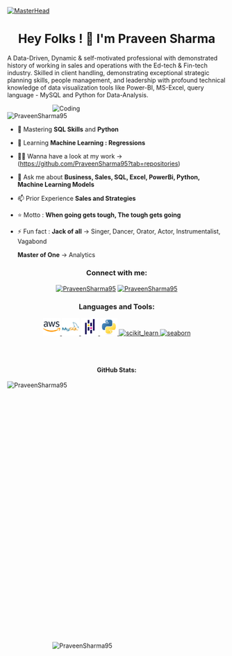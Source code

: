 [![MasterHead](https://www.omadahealth.com/hubfs/QuantifyingBehavior_Header_Animate_080818-1.gif)](https://PS.io)
<h1 align="center">Hey Folks ! 👋 I'm Praveen Sharma</h1>
A Data-Driven, Dynamic & self-motivated professional with demonstrated history of working in sales and operations with the Ed-tech & Fin-tech industry. Skilled in client handling, demonstrating exceptional strategic planning skills, people management, and leadership with profound technical knowledge of data visualization tools like Power-BI, MS-Excel, query language - MySQL and Python for Data-Analysis.


<img align="right" alt="Coding" width="400" src="https://blog.imarticus.org/wp-content/uploads/2019/05/daonline.gif"> </p>


<p align="left"> <img src="https://komarev.com/ghpvc/?username=PraveenSharma95&label=Profile%20views&color=0e75b6&style=flat" alt="PraveenSharma95" /> </p>


- 🔭 Mastering **SQL Skills** and **Python**  

- 🌱 Learning **Machine Learning : Regressions**
  
- 👨‍💻 Wanna have a look at my work -> (https://github.com/PraveenSharma95?tab=repositories)
  
- 💬 Ask me about **Business, Sales, SQL, Excel, PowerBi, Python, Machine Learning Models**
  
- 📫 Prior Experience **Sales and Strategies**
  
- ⭐ Motto : **When going gets tough, The tough gets going**
  
- ⚡ Fun fact : **Jack of all** -> Singer, Dancer, Orator, Actor, Instrumentalist, Vagabond </p>
                **Master of One** -> Analytics

<h3 align="Center">Connect with me:</h3>
<p align="center">
<a href="https://www.linkedin.com/in/praveen-sharma-092985135/" target="blank"><img align="center" src="https://raw.githubusercontent.com/rahuldkjain/github-profile-readme-generator/master/src/images/icons/Social/linked-in-alt.svg" alt="PraveenSharma95" height="30" width="40" /></a>
<a href="https://www.hackerrank.com/praveen_sharma12?hr_r=1" target="blank"><img align="center" src="https://raw.githubusercontent.com/rahuldkjain/github-profile-readme-generator/master/src/images/icons/Social/hackerrank.svg" alt="PraveenSharma95" height="30" width="40" /></a>
  
<h3 align="center">Languages and Tools:</h3>
<p align="center"> <a href="https://aws.amazon.com" target="_blank" rel="noreferrer"> 
<img src="https://raw.githubusercontent.com/devicons/devicon/master/icons/amazonwebservices/amazonwebservices-original-wordmark.svg" alt="aws" width="40" height="40"/> </a> <a href="https://www.mysql.com/" target="_blank" rel="noreferrer"> 
<img src="https://raw.githubusercontent.com/devicons/devicon/master/icons/mysql/mysql-original-wordmark.svg" alt="mysql" width="40" height="40"/> </a>
<a href="https://pandas.pydata.org/" target="_blank" rel="noreferrer"> 
<img src="https://raw.githubusercontent.com/devicons/devicon/2ae2a900d2f041da66e950e4d48052658d850630/icons/pandas/pandas-original.svg" alt="pandas" width="40" height="40"/> </a> <a href="https://www.python.org" target="_blank" rel="noreferrer"> <img src="https://raw.githubusercontent.com/devicons/devicon/master/icons/python/python-original.svg" alt="python" width="40" height="40"/> </a> <a href="https://scikit-learn.org/" target="_blank" rel="noreferrer"> <img src="https://upload.wikimedia.org/wikipedia/commons/0/05/Scikit_learn_logo_small.svg" alt="scikit_learn" width="40" height="40"/> </a> <a href="https://seaborn.pydata.org/" target="_blank" rel="noreferrer"> <img src="https://seaborn.pydata.org/_images/logo-mark-lightbg.svg" alt="seaborn" width="40" height="40"/> </a> </p>

<br>
<br>

<h4 align="center">GitHub Stats:</h4>
<img align="left" src="https://github-readme-streak-stats.herokuapp.com/?user=PraveenSharma95&" alt="PraveenSharma95" height = "600" width ="400"/> <img align="right" src="https://github-readme-stats.vercel.app/api?username=PraveenSharma95&show_icons=true&locale=en" alt="PraveenSharma95" height = "600" width ="400"/>




